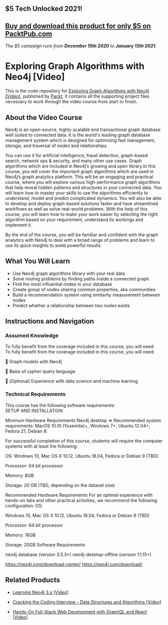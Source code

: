 ## $5 Tech Unlocked 2021!
[Buy and download this product for only $5 on PacktPub.com](https://www.packtpub.com/)
-----
*The $5 campaign         runs from __December 15th 2020__ to __January 13th 2021.__*

# Exploring Graph Algorithms with Neo4j [Video]
This is the code repository for [Exploring Graph Algorithms with Neo4j [Video]](https://www.packtpub.com/application-development/exploring-graph-algorithms-neo4j-video?utm_source=github&utm_medium=repository&utm_campaign=9781838555580), published by [Packt](https://www.packtpub.com/?utm_source=github). It contains all the supporting project files necessary to work through the video course from start to finish.
## About the Video Course
Neo4j is an open-source, highly scalable and transactional graph database well suited to connected data. It is the world's leading graph database management system which is designed for optimizing fast management, storage, and traversal of nodes and relationships.
 
You can use it for artificial intelligence, fraud detection, graph-based search, network ops & security, and many other use cases. Graph algorithms which are included in Neo4j’s growing and open library.In this course, you will cover the important graph algorithms which are used in Neo4j’s graph analytics platform. This will be an engaging and practical course, where you will explore various high-performance graph algorithms that help reveal hidden patterns and structures in your connected data. You will learn how to master your skills to use the algorithms efficiently to understand, model and predict complicated dynamics. You will also be able to develop and deploy graph-based solutions faster and have streamlined workflows as well as solve real-world problems. With the help of this course, you will learn how to make your work easier by selecting the right algorithm based on your requirement, understand its workings and implement it.

By the end of the course, you will be familiar and confident with the graph analytics with Neo4j to deal with a broad range of problems and learn to use its quick insights to wield powerful results

<H2>What You Will Learn</H2>
<DIV class=book-info-will-learn-text>
<UL>
<LI>Use Neo4j graph algorithms library with your real data 
<LI>Solve routing problems by finding paths inside a connected graph 
<LI>Find the most influential nodes in your database 
<LI>Create group of nodes sharing common properties, aka communities 
<LI>Build a recommendation system using similarity measurement between nodes 
<LI>Predict whether a relationship between two nodes exists </LI></UL></DIV>

## Instructions and Navigation
### Assumed Knowledge
To fully benefit from the coverage included in this course, you will need:<br/>
To fully benefit from the coverage included in this course, you will need:

 Graph models with Neo4j
 
 Basis of cypher query language

 (Optional) Experience with data science and machine learning

### Technical Requirements
This course has the following software requirements:<br/>
SETUP AND INSTALLATION

Minimum Hardware Requirements
Neo4j desktop ⇒ Recommended system requirements: MacOS 10.10 (Yosemite)+, Windows 7+, Ubuntu 12.04+, Fedora 21, Debian 8.

For successful completion of this course, students will require the computer systems with at least the following:

OS: Windows 10, Mac OS X 10.12, Ubuntu 18.04, Fedora or Debian 9 (TBD)

Processor: 64 bit processor

Memory: 8GB

Storage: 20 GB (TBD, depending on the dataset size)

Recommended Hardware Requirements
For an optimal experience with hands-on labs and other practical activities, we recommend the following configuration:
OS: 

Windows 10, Mac OS X 10.12, Ubuntu 18.04, Fedora or Debian 9 (TBD)

Processor: 64 bit processor

Memory: 16GB

Storage: 20GB
Software Requirements

neo4j database (version 3.5.3+)
neo4j-desktop-offline (version 1.1.15+)

https://neo4j.com/download-center/
https://neo4j.com/download/


## Related Products
* [Learning Neo4j 3.x [Video]](https://www.packtpub.com/application-development/learning-neo4j-3x-video?utm_source=github&utm_medium=repository&utm_campaign=9781838554316)

* [Cracking the Coding Interview - Data Structures and Algorithms [Video]](https://www.packtpub.com/web-development/cracking-coding-interview-data-structures-and-algorithms-video?utm_source=github&utm_medium=repository&utm_campaign=9781838554071)

* [Hands-On Full-Stack Web Development with GraphQL and React [Video]](https://www.packtpub.com/web-development/hands-full-stack-web-development-graphql-and-react-video?utm_source=github&utm_medium=repository&utm_campaign=9781838555054)

